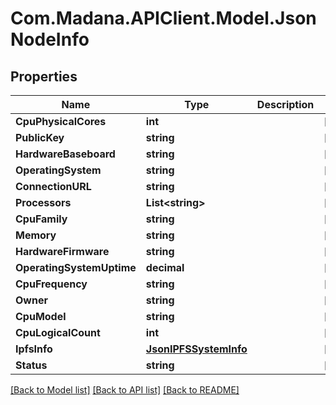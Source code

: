 
# Com.Madana.APIClient.Model.JsonNodeInfo

## Properties

Name | Type | Description | Notes
------------ | ------------- | ------------- | -------------
**CpuPhysicalCores** | **int** |  | [optional] 
**PublicKey** | **string** |  | [optional] 
**HardwareBaseboard** | **string** |  | [optional] 
**OperatingSystem** | **string** |  | [optional] 
**ConnectionURL** | **string** |  | [optional] 
**Processors** | **List&lt;string&gt;** |  | [optional] 
**CpuFamily** | **string** |  | [optional] 
**Memory** | **string** |  | [optional] 
**HardwareFirmware** | **string** |  | [optional] 
**OperatingSystemUptime** | **decimal** |  | [optional] 
**CpuFrequency** | **string** |  | [optional] 
**Owner** | **string** |  | [optional] 
**CpuModel** | **string** |  | [optional] 
**CpuLogicalCount** | **int** |  | [optional] 
**IpfsInfo** | [**JsonIPFSSystemInfo**](JsonIPFSSystemInfo.md) |  | [optional] 
**Status** | **string** |  | [optional] 

[[Back to Model list]](../README.md#documentation-for-models)
[[Back to API list]](../README.md#documentation-for-api-endpoints)
[[Back to README]](../README.md)

